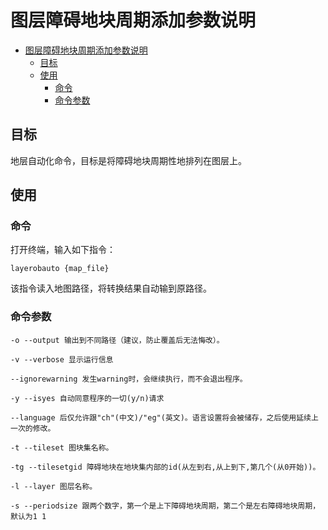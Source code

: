 # 图层障碍地块周期添加参数说明

- [图层障碍地块周期添加参数说明](#图层障碍地块周期添加参数说明)
  - [目标](#目标)
  - [使用](#使用)
    - [命令](#命令)
    - [命令参数](#命令参数)

## 目标

地层自动化命令，目标是将障碍地块周期性地排列在图层上。

## 使用

### 命令

打开终端，输入如下指令：

    layerobauto {map_file}

该指令读入地图路径，将转换结果自动输到原路径。

### 命令参数

    -o --output 输出到不同路径（建议，防止覆盖后无法悔改）。

    -v --verbose 显示运行信息

    --ignorewarning 发生warning时，会继续执行，而不会退出程序。

    -y --isyes 自动同意程序的一切(y/n)请求

    --language 后仅允许跟"ch"(中文)/"eg"(英文)。语言设置将会被储存，之后使用延续上一次的修改。

    -t --tileset 图块集名称。

    -tg --tilesetgid 障碍地块在地块集内部的id(从左到右,从上到下,第几个(从0开始))。

    -l --layer 图层名称。

    -s --periodsize 跟两个数字，第一个是上下障碍地块周期，第二个是左右障碍地块周期，默认为1 1
